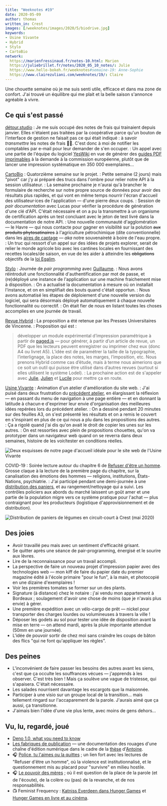 ```yaml
---
title: "Weeknotes #19"
date: 2020-05-09
author: thomas
written_in: Crest
images: [/weeknotes/images/2020/5/biodrive.jpg]
keywords:
- Usine Vivante
- Hybrid
- Stylo
- CartoBio
network:
  https://marienfressinaud.fr/notes-10.html: Marien
  https://juliebrillet.fr/notes/2020_05_10_notes/: Julie
  https://www.hello-bokeh.fr/weeknotes#semaine-19: Anne-Sophie
  https://www.clairezuliani.com/weeknotes/19/: Claire
---
```


Une chouette semaine où je me suis senti utile, efficace et dans ma zone de confort. J'ai trouvé un équilibre qui me plait et la belle saison s'annonce agréable à vivre.

<!--more-->

## Ce qui s'est passé

[détour.studio]
: Je me suis occupé des notes de frais qui trainaient depuis janvier.
  Elles n'étaient pas traitées par la coopérative parce qu'un bouton de l'interface de gestion ne faisait pas ce qui était indiqué : à savoir _transmettre_ les notes de frais 🤦‍♂️. C'est donc à moi de notifier
  les comptables par e-mail pour leur demander de s'en occuper.
: Un appel avec une partie de l'équipe du logiciel [YesWiki](https://yeswiki.net) en vue de générer des [guides PDF imprimables](https://github.com/YesWiki/yeswiki-extension-publication) à la demande à la commission européenne, plutôt que de lancer une impression systématique en 350 000 exemplaires…

[CartoBio]
: Quatorzième semaine sur le projet.
: Petite semaine (2 jours) mais "pivot" car j'y ai préparé des trucs dans l'ombre pour relier notre API à la session utilisateur.
: La semaine prochaine je n'aurai qu'à brancher le formulaire de recherche sur notre propre source de données pour avoir des résultats plus rapides, et qui vont en même temps nourrir l'écran d'accueil des utilisateur·ices de l'application — d'une pierre deux coups.
: Session de _pair documentation_ avec Lucas pour vérifier la procédure
  de génération d'une clé d'API. C'était nécessaire et on a pu la transmettre à un organisme de certification après un test concluant avec le jeton de test livré dans la documentation de notre API.
: Une nouvelle communauté d'agglomération — le Havre — qui nous contacte
  pour gagner en visibilité sur la polution ~~aux produits phytosatinaires~~ à l'agriculture pétrochimique (dite conventionnelle) dans les [aires de captage](https://aires-captages.fr/) — _aka_ notre souvenaireté à boire de l'eau propre.
: Un truc qui ressort d'un appel sur des idées de projets explorer,
  serait de relier le monde agricole bio avec les cantines locales
  en fournissant des recettes locales/de saison, en vue de les aider
  à atteindre les ~~obligations~~ objectifs de la [loi Egalim](https://agriculture.gouv.fr/egalim-ce-que-contient-la-loi-agriculture-et-alimentation).


[Stylo]
: Journée de _pair programming_ avec [Guillaume].
: Nous avons réintroduit une fonctionnalité d'authentification par mot de passe, et (re)déployé une instance de l'application sur une machine fraichement mise à disposition.
: On a actualisé la documentation à mesure où on installait l'instance,
  et on en simplifiait des bouts quand c'était opportun.
: Nous avons automatisé les étapes de déploiement d'une nouvelle version
  du logiciel, qui sera désormais déployé automatiquement à chaque nouvelle fonctionnalité ou correctif.
: On était fier de nous en listant toutes les choses accomplies en une journée de travail.


[Revue Hybrid]
: La proposition a été retenue par les Presses Universitaires de Vincenne.
: Proposition qui est :
> développer un module expérimental d’impression paramétrique à partir de [paged.js] — pour générer, à partir d’un article de revue, un PDF que les lecteurs peuvent enregistrer ou imprimer chez eux (donc A4 ou livret A5). L’idée est de paramétrer la taille de la typographie, l’interlignage, la place des notes, les marges, l’imposition, etc. Nous prenons Hybrid comme cas d’étude, mais à terme nous aimerions que ce soit un outil qui puisse être utilisé dans d’autres revues (surtout si elles utilisent le système Lodel).
: La prochaine action est de s'appeler avec [Julie], [Julien] et [Lucile]
  pour mettre ça en route.


[Usine Vivante]
: Animation d'un atelier d'amélioration du site web.
: J'ai puisé dans deux frustration du [précédent atelier](/weeknotes/17/),
  en élargissant la réflexion — en passant du menu de navigation à une page entière —
  et en donnant la latitude à chacun·e d'exprimer leur envie d'organisation des meilleures idées repérées lors du précédent atelier.
: On a dessiné pendant 20 minutes sur des feuilles A3, on s'est présenté
  les résultats et on a remis le couvert en s'inspirant en plus de ce qui
  nous a plu dans les propositions des autres.
: Ça a rigolé quand j'ai dis qu'on avait le droit de copier les unes sur
  les autres.
: On est ressorties avec plein de propositions chouettes, qu'on va
  prototyper dans un navigateur web quand on se reverra
  dans deux semaines, histoire de les voir/tester en conditions réelles.

![](/weeknotes/images/2020/5/maquette-uv.png "Deux esquisses de notre page d'accueil idéale pour le site web de l'Usine Vivante")


COVID-19
: Soirée lecture autour du chapitre 6 de [Refuser d'être un homme](https://www.syllepse.net/refuser-d-etre-un-homme-_r_62_i_567.html).<br>
  Grosse claque à la lecture de la première page du chapitre, sur la
  canalisation des émotions des hommes — religions, institutions, États-Nations, psychiatrie.
: J'ai participé pendant une demi-journée à une [distribution des paniers](https://www.openfoodfrance.org/biodrivecrest/shop), et
  au rangement/nettoyage qui a suivi. Les contrôles policiers aux abords
  du marché laissent un goût amer et une partie de la population
  migre vers ce système pratique pour l'achat — plus contraignant
  pour les producteurs (logistique d'approvisionnement et de distribution).

![](/weeknotes/images/2020/5/biodrive.jpg "Distribution de paniers de légumes en circuit-court à Crest (mai 2020)")

## Des joies

- Avoir travaillé peu mais avec un sentiment d'efficacité grisant.
- Se quitter après une séance de pair-programming, énergisé et le sourire aux lèvres.
- Lire de la reconnaissance pour un travail accompli.
- La perspective de faire un nouveau projet d'impression papier avec des technologies web — mon kiff de faire du papier date du premier magazine édité à l'école primaire "pour le fun", à la main, et photocopié en une dizaine d'exemplaires !
- Voir les premières tomates se former sur un des plants.
- Signature (à distance) chez le notaire : j'ai vendu mon appartement à Bordeaux ; soulagement d'avoir une chose de moins (que je n'avais plus envie) à gérer.
- Une première expédition avec un vélo-cargo de prêt — nickel pour transporter des charges lourdes ou volumineuses à travers la ville !
- Déposer les godets au sol pour tester une idée de disposition avant la mise en terre — on attend mardi, après la pluie importante attendue (50mm en une journée).
- L'idée de pouvoir sortir de chez moi sans craindre les coups de bâton des flics "qui ne font qu'appliquer les règles".

## Des peines

- L'inconvénient de faire passer les besoins des autres avant les siens,
  c'est que ça occulte les souffrances vécues — j'apprends à les observer.
  C'est très bien ! Mais ça soulève une vague de tristesse, qui s'apaisera.
  C'était nécessaire.
- Les salades nourrisent davantage les escargots que la maisonnée.
- Participer à une visio sur un groupe local de la transition… mais tellement ringard sur l'accaparement de la parole. J'aurais aimé que ça aussi, ça transitionne.
- J'aimais bien l'idée d'une vie plus lente, avec moins de gens dehors…

## Vu, lu, regardé, joué

- [Deno 1.0, what you need to know](https://blog.logrocket.com/deno-1-0-what-you-need-to-know/)
- [Les fabriques de publication](https://www.quaternum.net/2020/04/29/les-fabriques-de-publication/) — une documentation des rouages d'une chaîne d'édition numérique dans le cadre de la [thèse](https://www.quaternum.net/phd/) d'[Antoine].
- 🎧 [Police, tu l'aimes ou la quittes](https://www.franceculture.fr/emissions/les-pieds-sur-terre/police-tu-laimes-ou-tu-la-quittes) ; un lien fort avec les lectures de "Refuser d'être un homme", où la violence est institutionnalisé, et le questionnement mis au placard pour "survivre" en milieu hostile.
- 🎧 [Le pouvoir des mères](https://www.arteradio.com/son/61663279/le_pouvoir_des_meres_23) ; où il est question de la place de la parole (et de l'écoute), de la colère ou (pas) de la revanche, et de nos responsabilités.
- 📺 Feminist Frequency : [Katniss Everdeen dans Hunger Games](https://www.youtube.com/watch?v=C8428XSejp0) et [Hunger Games en livre et au cinéma](https://www.youtube.com/watch?v=3AilblBXlWU).

[détour.studio]: /
[Stylo]: https://github.com/EcrituresNumeriques/stylo
[Jardins Nourriciers]: https://www.lesjardinsnourriciers.com/
[CartoBio]: https://cartobio.org/
[Usine Vivante]: https://www.usinevivante.org
[Apprendre à développer une cartographie web]: https://github.com/sofiaboulaarab/carto_recherche
[Revue Hybrid]: https://www.puv-editions.fr/collections/hybrid.html
[paged.js]: https://www.pagedjs.org/

[Sofia]: https://twitter.com/sofiaboulaarab
[Anne-Sophie]: https://hello-bokeh.fr
[Guillaume]: https://www.yuzutech.fr/
[Antoine]: https://www.quaternum.net/
[Julie]: http://julie-blanc.fr/
[Julien]: https://www.lesvoisinsdustudio.ch/
[Lucile]: http://lucilehaute.fr/
